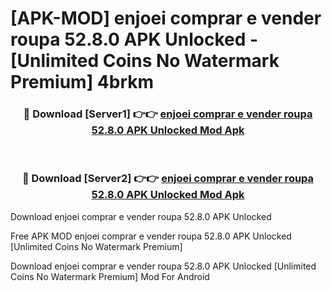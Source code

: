 # [APK-MOD] enjoei  comprar e vender roupa 52.8.0 APK Unlocked - [Unlimited Coins No Watermark Premium] 4brkm



<div align="center">
<h3>🔴 Download [Server1] 👉👉 <a href="https://momento.my/?title=enjoei__comprar_e_vender_roupa_52.8.0_APK_Unlocked">enjoei  comprar e vender roupa 52.8.0 APK Unlocked Mod Apk</a></h3><br>

<h3>🔴 Download [Server2] 👉👉 <a href="https://momento.my/?title=enjoei__comprar_e_vender_roupa_52.8.0_APK_Unlocked">enjoei  comprar e vender roupa 52.8.0 APK Unlocked Mod Apk</a></h3>
</div>



Download enjoei  comprar e vender roupa 52.8.0 APK Unlocked 

Free APK MOD enjoei  comprar e vender roupa 52.8.0 APK Unlocked [Unlimited Coins No Watermark Premium]

Download enjoei  comprar e vender roupa 52.8.0 APK Unlocked [Unlimited Coins No Watermark Premium] Mod For Android
